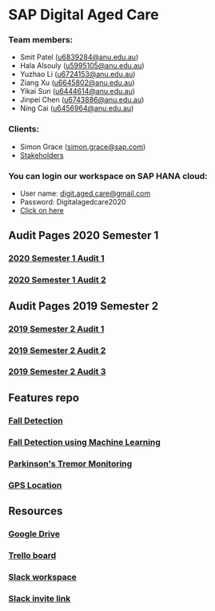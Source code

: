 # SAP Digital Aged Care

### Team members:
* Smit Patel (u6839284@anu.edu.au)
* Hala Alsouly (u5995105@anu.edu.au) 
* Yuzhao Li (u6724153@anu.edu.au)
* Ziang Xu (u6645802@anu.edu.au)
* Yikai Sun (u6444614@anu.edu.au)
* Jinpei Chen (u6743886@anu.edu.au)
* Ning Cai (u6456964@anu.edu.au)

### Clients:
* Simon Grace (simon.grace@sap.com)
* [Stakeholders](https://drive.google.com/open?id=1xcZRBAM8WKJzAdR3uYg2QqyHmTnkFkIPEhA69GL9Yo0)

### You can login our workspace on SAP HANA cloud:
* User name: digit.aged.care@gmail.com
* Password: Digitalagedcare2020
* [Click on here](https://account.hanatrial.ondemand.com/cockpit)

## Audit Pages 2020 Semester 1
### [2020 Semester 1 Audit 1](https://gitlab.cecs.anu.edu.au/u6743886/sap-digital-aged-care/blob/master/2020_Semester_1_Audit_1.md)
### [2020 Semester 1 Audit 2](https://gitlab.cecs.anu.edu.au/u6743886/sap-digital-aged-care/blob/patch-2/2020_Semester_1_Audit_2.md)

## Audit Pages 2019 Semester 2
### [2019 Semester 2 Audit 1](https://gitlab.cecs.anu.edu.au/u6743886/sap-digital-aged-care/blob/master/2019_Semester_2_Audit_1.md)
### [2019 Semester 2 Audit 2](https://gitlab.cecs.anu.edu.au/u6743886/sap-digital-aged-care/blob/master/2019_Semester_2_Audit_2.md)
### [2019 Semester 2 Audit 3](https://gitlab.cecs.anu.edu.au/u6743886/sap-digital-aged-care/blob/master/2019_Semester_2_Audit_3.md)

## Features repo
### [Fall Detection](https://github.com/ginpie/Fall-Detection)
### [Fall Detection using Machine Learning](https://github.com/ginpie/FallDetectionML)
### [Parkinson's Tremor Monitoring](https://gitlab.cecs.anu.edu.au/u6743886/sap-digital-aged-care/tree/master/DigitalAgedCare/shared/src/main/java/com/sap/shared)
### [GPS Location](https://gitlab.cecs.anu.edu.au/u6743886/sap-digital-aged-care/tree/master/DigitalAgedCare/shared/src/main/java/com/sap/shared)

## Resources
### [Google Drive](https://drive.google.com/drive/folders/1Py5jwDYhZiAZ8-BK4W8aeVukFq-CMITV?usp=sharing)

### [Trello board](https://trello.com/b/QgPn0RdV/sap-digital-aged-care)

### [Slack workspace](https://tl-s2-2019-aged-care.slack.com/)

### [Slack invite link](https://join.slack.com/t/tl-s2-2019-aged-care/shared_invite/zt-cibn5b36-psywdKL_tUrYwlxaYe5_Uw)